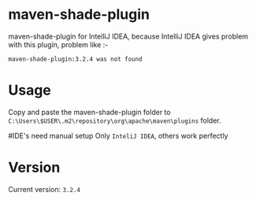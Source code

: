 # maven-shade-plugin
maven-shade-plugin for IntelliJ IDEA, because IntelliJ IDEA gives problem with this plugin, problem like :- 
```
maven-shade-plugin:3.2.4 was not found
```
# Usage
Copy and paste the maven-shade-plugin folder to 
`C:\Users\$USER\.m2\repository\org\apache\maven\plugins` folder.

#IDE's need manual setup
Only `InteliJ IDEA`, others work perfectly

# Version
Current version: `3.2.4`
